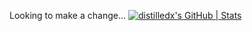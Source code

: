 Looking to make a change...
[![distilledx's GitHub | Stats](https://stats.quine.sh/distilledx/github?theme=dark)](https://quine.sh?utm_source=widgets&utm_campaign=distilledx)
